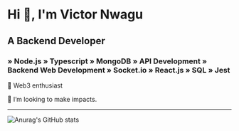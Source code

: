 # Hi 👋, I'm Victor Nwagu

## A Backend Developer

### » Node.js  » Typescript  » MongoDB » API Development » Backend Web Development » Socket.io » React.js  » SQL  » Jest

<p>🌱 Web3 enthusiast</p>
<p>👯 I’m looking to make impacts.</p>
<hr />


<!-- [![Top Langs](https://github-readme-stats.vercel.app/api/top-langs/?username=nwaguvictor&layout=compact&theme=shades-of-purple)](https://github.com/anuraghazra/github-readme-stats)
<br />
-->
![Anurag's GitHub stats](https://github-readme-stats.vercel.app/api?username=nwaguvictor&show_icons=true&theme=shades-of-purple&count_private=true)






